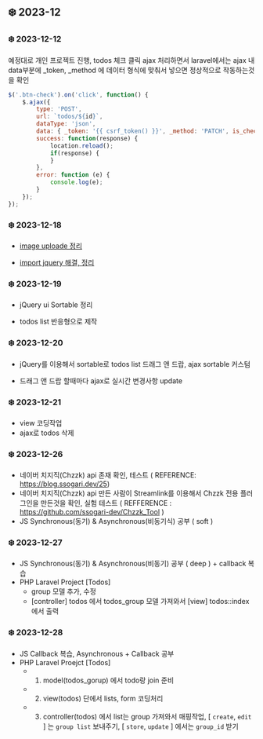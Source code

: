 ## ❄️ 2023-12

### ❄️ 2023-12-12

예정대로 개인 프로젝트 진행, todos 체크 클릭 ajax 처리하면서
laravel에서는 ajax 내 data부분에 _token, _method 에 데이터 형식에 맞춰서 넣으면 정상적으로 작동하는것을 확인

```js
$('.btn-check').on('click', function() {
    $.ajax({
        type: 'POST',
        url: `todos/${id}`,
        dataType: 'json',
        data: { _token: '{{ csrf_token() }}', _method: 'PATCH', is_check: toggleCheck, ajax: true },
        success: function(response) {
            location.reload();
            if(response) {
            }
        },
        error: function (e) {
            console.log(e);
        }
    });
});
```

### ❄️ 2023-12-18

- [ image uploade 정리 ](https://github.com/GangOn0215/dev-til/blob/4886a5d4340bed6229f05e98a64778223cfc954d/DEV/Backend/Framework/Laravel/image-upload.md)

- [ import jquery 해결, 정리 ](https://github.com/GangOn0215/dev-til/blob/main/DEV/Backend/Framework/Laravel/import-jquery.md)

### ❄️ 2023-12-19

- jQuery ui Sortable 정리

- todos list 반응형으로 제작


### ❄️ 2023-12-20

- jQuery를 이용해서 sortable로 todos list 드래그 앤 드랍, ajax sortable 커스텀

- 드래그 앤 드랍 할때마다 ajax로 실시간 변경사항 update

### ❄️ 2023-12-21

- view 코딩작업
- ajax로 todos 삭제

### ❄️ 2023-12-26

- 네이버 치지직(Chzzk) api 존재 확인, 테스트 ( REFERENCE: https://blog.ssogari.dev/25)
- 네이버 치지직(Chzzk) api 만든 사람이 Streamlink를 이용해서 Chzzk 전용 플러그인을 만든것을 확인, 실험 테스트 ( REFFERENCE : https://github.com/ssogari-dev/Chzzk_Tool )
- JS Synchronous(동기) & Asynchronous(비동기식) 공부 ( soft )

### ❄️ 2023-12-27

- JS Synchronous(동기) & Asynchronous(비동기) 공부 ( deep ) + callback 복습
- PHP Laravel Project [Todos] 
    - group 모델 추가, 수정
    - [controller] todos 에서 todos_group 모델 가져와서 [view] todos::index 에서 출력

### ❄️ 2023-12-28

- JS Callback 복습, Asynchronous + Callback 공부
- PHP Laravel Proejct [Todos]
    - 1. model(todos_gorup) 에서 todo랑 join 준비
    - 2. view(todos) 단에서 lists, form 코딩처리
    - 3. controller(todos) 에서 list는 group 가져와서 매핑작업, [ `create`, `edit` ] 는 `group list` 보내주기, [ `store`, `update` ] 에서는 `group_id` 받기

